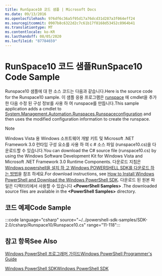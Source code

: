 ```yaml
---
title: RunSpace10 코드 샘플 | Microsoft Docs
ms.date: 09/13/2016
ms.openlocfilehash: 976df6c36a5f95d17a76dcd31d287a3f064eff24
ms.sourcegitcommit: 0907b8c6322d2c7c61b17f8168d53452c8964b41
ms.translationtype: MT
ms.contentlocale: ko-KR
ms.lasthandoff: 08/05/2020
ms.locfileid: "87784659"
---
```

# <a name="runspace10-code-sample"></a><span data-ttu-id="0c628-102">RunSpace10 코드 샘플</span><span class="sxs-lookup"><span data-stu-id="0c628-102">RunSpace10 Code Sample</span></span>

<span data-ttu-id="0c628-103">Runspace10 샘플에 대 한 소스 코드는 다음과 같습니다.</span><span class="sxs-lookup"><span data-stu-id="0c628-103">Here is the source code for the Runspace10 sample.</span></span> <span data-ttu-id="0c628-104">이 샘플 응용 프로그램은 [runspace](/dotnet/api/System.Management.Automation.Runspaces.RunspaceConfiguration) 에 cmdlet을 추가한 다음 수정 된 구성 정보를 사용 하 여 runspace를 만듭니다.</span><span class="sxs-lookup"><span data-stu-id="0c628-104">This sample application adds a cmdlet to [System.Management.Automation.Runspaces.Runspaceconfiguration](/dotnet/api/System.Management.Automation.Runspaces.RunspaceConfiguration) and then uses the modified configuration information to create the runspace.</span></span>

> [!NOTE]
> <span data-ttu-id="0c628-105">Windows Vista 용 Windows 소프트웨어 개발 키트 및 Microsoft .NET Framework 3.0 런타임 구성 요소를 사용 하 여 c # 소스 파일 (runspace10.cs)을 다운로드할 수 있습니다.</span><span class="sxs-lookup"><span data-stu-id="0c628-105">You can download the C# source file (runspace10.cs) by using the Windows Software Development Kit for Windows Vista and Microsoft .NET Framework 3.0 Runtime Components.</span></span> <span data-ttu-id="0c628-106">다운로드 지침은 [Windows powershell을 설치 하 고 Windows POWERSHELL SDK를 다운로드 하는 방법](/powershell/scripting/developer/installing-the-windows-powershell-sdk)을 참조 하세요.</span><span class="sxs-lookup"><span data-stu-id="0c628-106">For download instructions, see [How to Install Windows PowerShell and Download the Windows PowerShell SDK](/powershell/scripting/developer/installing-the-windows-powershell-sdk).</span></span>
> <span data-ttu-id="0c628-107">다운로드 된 원본 파일은 디렉터리에서 사용할 수 있습니다 **\<PowerShell Samples>** .</span><span class="sxs-lookup"><span data-stu-id="0c628-107">The downloaded source files are available in the **\<PowerShell Samples>** directory.</span></span>

## <a name="code-sample"></a><span data-ttu-id="0c628-108">코드 예제</span><span class="sxs-lookup"><span data-stu-id="0c628-108">Code Sample</span></span>

:::code language="csharp" source="~/../powershell-sdk-samples/SDK-2.0/csharp/Runspace10/Runspace10.cs" range="11-118":::

## <a name="see-also"></a><span data-ttu-id="0c628-109">참고 항목</span><span class="sxs-lookup"><span data-stu-id="0c628-109">See Also</span></span>

[<span data-ttu-id="0c628-110">Windows PowerShell 프로그래머 가이드</span><span class="sxs-lookup"><span data-stu-id="0c628-110">Windows PowerShell Programmer's Guide</span></span>](./windows-powershell-programmer-s-guide.md)

[<span data-ttu-id="0c628-111">Windows PowerShell SDK</span><span class="sxs-lookup"><span data-stu-id="0c628-111">Windows PowerShell SDK</span></span>](../windows-powershell-reference.md)
